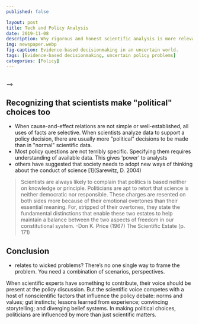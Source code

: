 ```yaml
---
published: false

layout: post
title: Tech and Policy Analysis
date: 2019-11-08
description: Why rigorous and honest scientific analysis is more relevant than ever to supporting big policy problems.
img: newspaper.webp
fig-caption: Evidence-based decisionmaking in an uncertain world.
tags: [Evidence-based decisionmaking, uncertain policy problems]
categories: [Policy]
---
```

<!--
Innovative new tech opportunities such as machine learning, big data analysis, and cloud computing are already disrupting a wide variety of global issues. To be a part of the cool shift towards advanced computing though, you'll have to master a lot of old-school things like [classical statistics](/hypothesis-testing/) and [probability distributions](/probability-distributions/), which is why I've included several tutorials in this blog. But you'll find no examples of coin flips and dice-rolling here, because you can find that in plenty of other textbooks and websites. Instead, my focus is on the messy and uncertain situations that surround real-world policymakers. While the people who craft our environmental regulations, disaster budgets, and health insurance policies certainly rely on mathematical and statistical information, there is (hopefully) more to their decision making than measuring and coin-flipping.

##### Article contents
- TOC
{:toc}

<br>


# How do policymakers use scientific evidence?
The process of policymaking is probably never linear, although you'll find a number of decision analysis texts that seem to portray it as if it were. More likely, policies are made through interactions between multiple stakeholders (or "actors") and over a series of compromises, tangents, and revisions. Also, many policy ideas "sit on a shelf" until the right window of opportunity presents itself - perhaps through a shift in public opinion or financial opportunity - that makes the idea suddenly become favorable. Any multi-actor problem is bound to grapple with diverging interests, culture differences, miscommunication and differing information sources. And of course, the jaded among us will hark of corruption, partisanship, and hidden agendas. However, this is the nature of the world we live in and which really big and important decisions are made. To be useful, scientific analysis must be conducted in the world as it really is, not how we wish it was.

Those of us who are technically-inclined serve an important role in supporting those who are appointed to create large-scale policies. Whether you are:
- an engineer advising on the safety of a new infrastructure project;
- a data scientist making projections from census data;
- an epidemiologist giving input on how government money should be spent against a novel disease;
- an IT expert weighing in on a program to combat a cybersecurity threat;

All of these technocrats play a role in the ability of policymakers to make evidence-informed decisions. However, it is misleading to think of your role merely as the "neutral advisor". Data is assumed to be objective because we have institutionalized its use, however, we must understand that no analysis is truly "objective" and all data collection and modelling captures just part of the story.

The standard scientific model assumes that if there is not a consensus about some fact, then more research should be done and then the truth will be revealed. However, applying this standard model to problems in the policy sphere - where all facts seem up for debate - means that conducting *more* research is unlikely to resolve the problem. This is a major frustration to scientists, who may implicitly assume the following linear trajectory exists:

<p style="text-align: center;">"more science"  &rarr; "less uncertainty"  &rarr; "correct course of action"  &rarr; "political action"</p>

Therefore, to the scientifically-inclined, the only excuse for a lack of policy action can be if there is uncertainty around what the best course of action is. However, the politically-minded are well aware that supposing there is only *one* way to define the "best" option is far removed from reality.

<br>
![science-policy interface](../assets/img/climate-change-science-v-politics-cartoon.jpg){:.post-img-smaller}
<!-- <div class ="post-img-caption">
https://oxfamblogs.org/fp2p/how-can-politics-ever-serve-future-generations-on-climate-change-but-lots-of-other-stuff-too/
</div>-->

<br> -->

## Recognizing that scientists make "political" choices too
- When cause-and-effect relations are not simple or well-established, all uses of facts are selective. When scientists analyze data to support a policy decision, there are usually more "political" decisions to be made than in "normal" scientific data.
- Most policy questions are not terribly specific. Specifying them requires understanding of available data. This gives ‘power’ to analysts
- others have suggested that society needs to adopt new ways of thinking about the conduct of science [1](Sarewitz, D. 2004)

> Scientists are always likely to complain that politics is based neither on knowledge or principle. Politicians are apt to retort that science is neither democratic nor responsible. These charges are resented on both sides more because of their emotional overtones than their essential meaning. For, stripped of their overtones, they state the fundamental distinctions that enable these two estates to help maintain a balance between the two aspects of freedom in our constitutional system. -Don K. Price (1967) The Scientific Estate (p. 171)


## Conclusion
-  relates to wicked problems? There’s no one single way to frame the problem. You need a combination of scenarios, perspectives.

<!-- ### References
Hoppe, Robert. (1999). Policy analysis, science and politics: From 'speaking truth to power' to 'making sense together'. Science & Public Policy - SCI PUBLIC POLICY. 26. 201-210. 10.3152/147154399781782482. -->



<!-- Examples where resolving the technical dispute did not solve the policy debate:
- The Gore-Bush election: addressing the vote count did not help the controversy [1](Sarewitz, D. 2004)

- Policy analysis is messy and often subjective.

# A Primer on Model-Based Decision-Making
- you can easily make a policy, but it wont be adopted easily if it conflicts with exiting norms/institutions
- Recap from Hans: Don’t blame politicians if the results from science aren’t used
- What strategies make a modeler valuable broker for a politician?
- Better models, communication, interaction, broker
- Note “better” model may be different for a scientist and a politician. What are the quality criteria?
- Where in the policy process can you use which strategies?
- Claim of this course: exploratory modelling offers the modeler a set of techniques that can be used for these strategies
- We can still assist the decision-maker, not by telling them the right answer, but telling them what is completely impossible, etc.
- How does deep uncertainty
- Traditional approach: try to predict the future and design plans to optimize this future. But what if you’re predictions suck or people disagree on the models?
- New approach: explore and adapt. Identify differences that make a difference. Design plans that are insensitive to these differences
- Our decisions are “political” too, i.e. when we choose thresholds for PRIM analysis. No correct answer.
- To get insight from big data you need computational skills that politicians lack. They often rely on analysts from the private sector
- Make sure the story you’re focusing on is the right story. Information demand be sure that you align your work to the actual questions policymakers want empirical answers to, not that you’re analysing something else.
- Expert opinion has traditionally played an ambiguous role in basic constitutional arrangements, and it is not clear what their level of “responsibility” is. There are striking differences between responsibility assigned to decision makers and responsibility assigned to experts.  (Turner, 2005)
- Expert knowledge is impersonal knowledge expressed or formulated by individuals, while political responsibility is personal and judged by collective processes. (Turner, 2005)

Sarewitz, D. (2004) How science makes environmental controversies worse. Environmental Science & Policy 7, 385-403. doi: 10.1016/j.envsci.2004.06.001
- Climate change: Each level of analysis is not only associated with its own competing bodies of contestable knowledge and facts, but is also dependent on how one views the other levels of analysis.
- Reduction of uncertainty is a central, perhaps the central, goal of scientific research carried out in the context of environmental controversies
- Uncertainty in environmental controversies is a manifestation of scientific disunity (excess of objectivity; disciplinary diversity) and political conflict
- -->

When scientific experts have something to contribute, their voice should be present at the policy discussion. But the scientific voice competes with a host of nonscientific factors that influence the policy debate: norms and values; gut instincts; lessons learned from experience; convincing storytelling; and diverging belief systems. In making political choices, politicians are influenced by more than just scientific matters.
